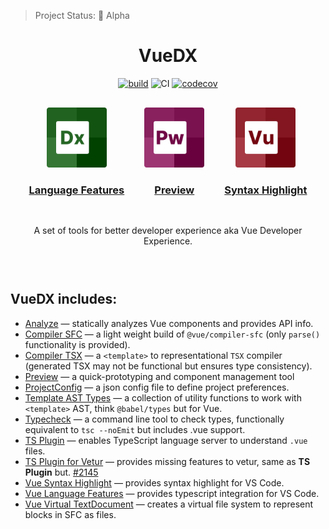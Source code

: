 > Project Status: 🚨 Alpha

<div align="center" style="margin-bottom: 72px">

# VueDX

[![build](https://travis-ci.org/znck/vue-developer-experience.svg?branch=master)](https://travis-ci.org/znck/vue-developer-experience) ![CI](https://github.com/znck/vue-developer-experience/workflows/CI/badge.svg) [![codecov](https://codecov.io/gh/znck/vue-developer-experience/branch/master/graph/badge.svg?token=EF8TMXJK2D)](https://codecov.io/gh/znck/vue-developer-experience/)

<div style="display: flex; justify-content: center; text-align: center">  
  <div style="margin: 16px">
    <a href="https://marketplace.visualstudio.com/items?itemName=znck.vue-language-features">
      <img src="./extensions/vscode-vue-language-features/logo.png" width="96" />
    </a>
    <h3>
      <a href="https://marketplace.visualstudio.com/items?itemName=znck.vue-language-features">Language Features</a>
    </h3>
    </a>
  </div>

  <div style="margin: 16px">
    <a href="https://github.com/znck/preview">
      <img src="./assets/preview.png" width="96" />
    </a>
    <h3>
      <a href="https://github.com/znck/preview">Preview</a>
    </h3>
  </div>

  <div style="margin: 16px">
    <a href="https://marketplace.visualstudio.com/items?itemName=znck.vue">
      <img src="./extensions/vscode-vue/logo.png" width="96" />
    </a>
    <h3>
      <a href="https://marketplace.visualstudio.com/items?itemName=znck.vue">Syntax Highlight</a>
    </h3>
  </div>
</div>

A set of tools for better developer experience aka Vue Developer Experience.

</div>

## VueDX includes:

- [Analyze](./packages/analyze) — statically analyzes Vue components and provides API info.
- [Compiler SFC](./packages/compiler-sfc) — a light weight build of `@vue/compiler-sfc` (only `parse()` functionality is provided).
- [Compiler TSX](./packages/compiler-tsx) — a `<template>` to representational `TSX` compiler (generated TSX may not be functional but ensures type consistency).
- [Preview](https://github.com/znck/preview) — a quick-prototyping and component management tool
- [ProjectConfig](./packages/projectconfig) — a json config file to define project preferences.
- [Template AST Types](./packages/template-ast-types) — a collection of utility functions to work with `<template>` AST, think `@babel/types` but for Vue.
- [Typecheck](./packages/typecheck) — a command line tool to check types, functionally equivalent to `tsc --noEmit` but includes .vue support.
- [TS Plugin](./packages/typescript-plugin-vue) — enables TypeScript language server to understand `.vue` files.
- [TS Plugin for Vetur](./packages/typescript-vetur) — provides missing features to vetur, same as **TS Plugin** but. [#2145](https://github.com/vuejs/vetur/pull/2145)
- [Vue Syntax Highlight](./extensions/vscode-vue) — provides syntax highlight for VS Code.
- [Vue Language Features](./extensions/vscode-vue-language-features) — provides typescript integration for VS Code.
- [Vue Virtual TextDocument](./packages/vue-virtual-textdocument) — creates a virtual file system to represent blocks in SFC as files.
